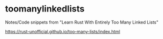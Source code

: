 # toomanylinkedlists
Notes/Code snippets from "Learn Rust With Entirely Too Many Linked Lists"

https://rust-unofficial.github.io/too-many-lists/index.html
